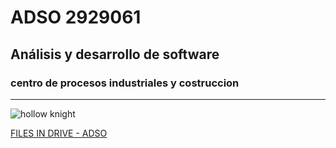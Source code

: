 # ADSO 2929061

## Análisis y desarrollo de software

### centro de procesos  industriales y costruccion 

---

![hollow knight](https://tinyurl.com/39a28pcw)

[FILES IN DRIVE - ADSO](https://tinyurl.com/39a28pcw)
